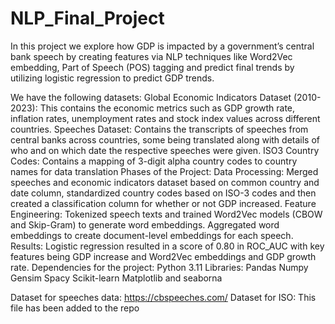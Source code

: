 # NLP_Final_Project
In this project we explore how GDP is impacted by a government’s central bank speech by creating features via NLP techniques like Word2Vec embedding, Part of Speech (POS) tagging and predict final trends by utilizing logistic regression to predict GDP trends. 

We have the following datasets:
Global Economic Indicators Dataset (2010-2023): This contains the economic metrics such as GDP growth rate, inflation rates, unemployment rates and stock index values across different countries. 
Speeches Dataset: Contains the transcripts of speeches from central banks across countries, some being translated along with details of who and on which date the respective speeches were given.
ISO3 Country Codes: Contains a mapping of 3-digit alpha country codes to country names for data translation
Phases of the Project:
Data Processing: Merged speeches and economic indicators dataset based on common country and date column, standardized country codes based on ISO-3 codes and then created a classification column for whether or not GDP increased. 
Feature Engineering:
Tokenized speech texts and trained Word2Vec models (CBOW and Skip-Gram) to generate word embeddings.
Aggregated word embeddings to create document-level embeddings for each speech.
Results:
Logistic regression resulted in a score of 0.80 in ROC_AUC with key features being GDP increase and Word2Vec embeddings and GDP growth rate.
Dependencies for the project:
Python 3.11
Libraries: 
Pandas
Numpy
Gensim
Spacy
Scikit-learn
Matplotlib and seaborna


Dataset for speeches data: https://cbspeeches.com/
Dataset for ISO: This file has been added to the repo
